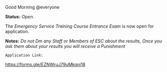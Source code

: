 Good Morning @everyone

**Status:** *Open.*

The *Emergency Service Training Course Entrance Exam* is now open for application.

**Notes:** *Do not Dm any Staff or Members of ESC about the results, Once you ask them about your results you will receive a Punishment*

```Application Link:```

https://forms.gle/EZNWruJ79uMkqnj18
